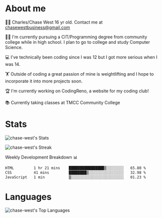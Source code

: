 # About me
🙋‍♂️ Charles/Chase West 16 yr old. Contact me at chasewestbusiness@gmail.com

👨‍🎓 I'm currently pursuing a CIT/Programming degree from community college
while in high school. I plan to go to college and study Computer Science. 

💻 I've technically been coding since I was 12 but
I got more serious when I was 14. 

🏋️ Outside of coding a great passion of mine is weightlifting
and I hope to incorporate it into more projects soon.

🏆 I'm currently working on CodingReno, a website for my coding club! 

📚 Currently taking classes at TMCC Community College 

# Stats 

![chase-west's Stats](https://github-readme-stats.vercel.app/api?username=chase-west&theme=prussian&show_icons=true&hide_border=false&count_private=true)


![chase-west's Streak](https://github-readme-streak-stats.herokuapp.com/?user=chase-west&theme=prussian&hide_border=false)

Weekly Development Breakdown 📊
<!--START_SECTION:waka-->

```txt
HTML         1 hr 21 mins    ████████████████▒░░░░░░░░   65.80 %
CSS          41 mins         ████████▒░░░░░░░░░░░░░░░░   32.98 %
JavaScript   1 min           ▒░░░░░░░░░░░░░░░░░░░░░░░░   01.23 %
```

<!--END_SECTION:waka-->


# Languages 
![chase-west's Top Languages](https://github-readme-stats.vercel.app/api/top-langs/?username=chase-west&theme=prussian&show_icons=true&hide_border=false&layout=compact)


